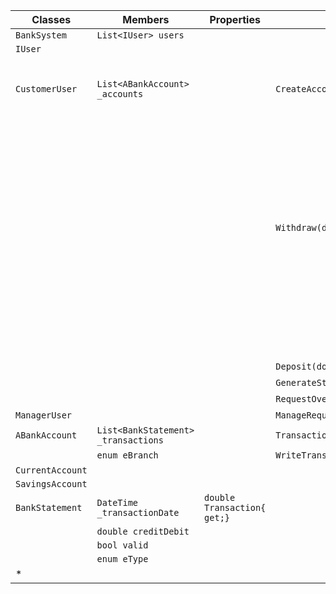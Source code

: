 | Classes			| Members																				| Properties					| Methods							| Scenario														| Outputs		|
|-------------------|---------------------------------------------------------------------------------------|-------------------------------|-----------------------------------|---------------------------------------------------------------|---------------|
| `BankSystem`		| `List<IUser> users`																	|								|									|																|				|
| `IUser`			|																						|								|									|																|				|
| `CustomerUser`	| `List<ABankAccount> _accounts`														|								| `CreateAccount(ABankAccount)`		| User wants to make a current account							| string		|
|					|																						|								|									| User wants to make a savings account							| string		|
|					|																						|								| `Withdraw(double, int)`			| User attempts to withdraw more than possible					| false			|
|					|																						|								|									| User attempts to withdraw an acceptable ammount				| true			|
|					|																						|								| `Deposit(double, int)`			|																| double		|
|					|																						|								| `GenerateStatement(int)`			|																| string		|
|					|																						|								| `RequestOverdraft(double)`		|																| BankStatement	|
| `ManagerUser`		|																						|								| `ManageRequest(BankStatement)`	|																| bool			|
| `ABankAccount`	| `List<BankStatement> _transactions`													|								| `Transaction(BankStatement)`		|																| double		|
|					| `enum eBranch`																		|								| `WriteTransactions()`				|																| StringBuilder	|
| `CurrentAccount`	|																						|								|									|																|				|
| `SavingsAccount`	|																						|								|									|																|				|
| `BankStatement`	| `DateTime _transactionDate`															| `double Transaction{ get;}`	|									|																| double		|
|					| `double creditDebit`																	|								|									|																|				|
|					| `bool valid`																			|								|									|																|				|
|					| `enum eType`																			|								|									|																|				|
| *					|																						|								|									|																|				|
